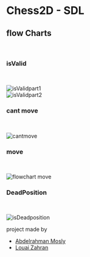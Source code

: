 # Chess2D - SDL
<h2>flow Charts</h2> <br>
<h3> isValid </h3> <br>

![isValidpart1](https://user-images.githubusercontent.com/95633556/170700229-bf81ffe3-9c33-4295-b829-2e6e9f5436df.PNG) <br>
![isValidpart2](https://user-images.githubusercontent.com/95633556/170700003-d8c54cb4-db18-44a1-b544-aa60f7638e57.PNG)<br>

<h3> cant move </h3> <br>

![cantmove](https://user-images.githubusercontent.com/95633556/170699899-7c38c559-3a10-44a1-a15f-8f9c62cbe914.PNG)<br>

<h3> move </h3> <br>

![flowchart move](https://user-images.githubusercontent.com/95633556/170699909-e6ca289c-fd19-4a33-955a-b730aef79eec.PNG)<br>

<h3> DeadPosition </h3> <br>

![isDeadposition](https://user-images.githubusercontent.com/95633556/170699917-2504a6d1-f4ae-473e-b6ac-969c3f849be1.PNG)<br>


project made by
* [Abdelrahman Mosly](https://github.com/AbdelrahmanMosly)
* [Louai Zahran](https://github.com/LouaiZahran)

